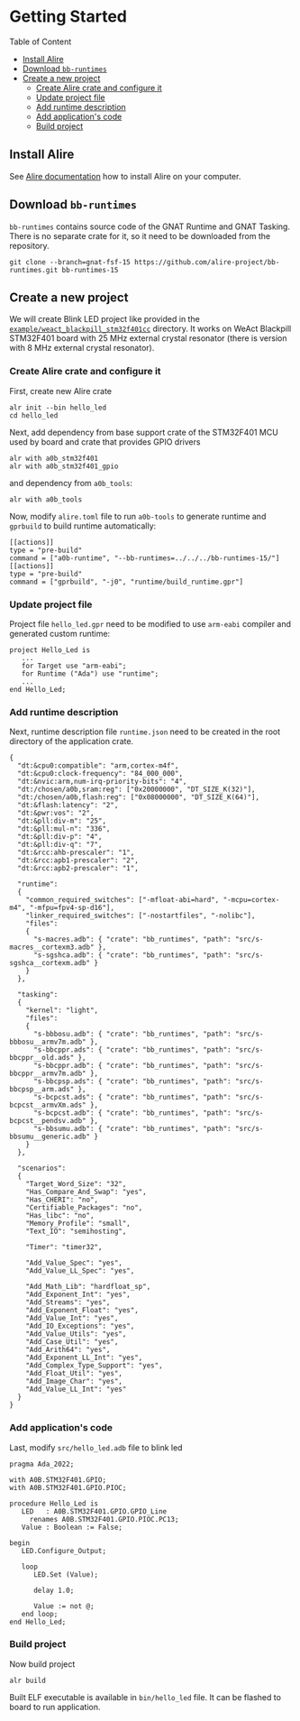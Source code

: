 # Getting Started

Table of Content

* [Install Alire](#install-alire)
* [Download `bb-runtimes`](#download-bb-runtimes)
* [Create a new project](#create-a-new-project)
  * [Create Alire crate and configure it](#create-alire-crate-and-configure-it)
  * [Update project file](#update-project-file)
  * [Add runtime description](#add-runtime-description)
  * [Add application's code](#add-applications-code)
  * [Build project](#build-project)

## Install Alire

See [Alire documentation](https://alire.ada.dev/docs/#getting-started) how to install Alire on your computer.

## Download `bb-runtimes`

`bb-runtimes` contains source code of the GNAT Runtime and GNAT Tasking.
There is no separate crate for it, so it need to be downloaded from the repository.

```
git clone --branch=gnat-fsf-15 https://github.com/alire-project/bb-runtimes.git bb-runtimes-15
```

## Create a new project

We will create Blink LED project like provided in the [`example/weact_blackpill_stm32f401cc`](../example/weact_blackpill_stm32f401cc) directory.
It works on WeAct Blackpill STM32F401 board with 25 MHz external crystal resonator (there is version with 8 MHz external crystal resonator).

### Create Alire crate and configure it

First, create new Alire crate

```
alr init --bin hello_led
cd hello_led
```

Next, add dependency from base support crate of the STM32F401 MCU used by board and crate that provides GPIO drivers

```
alr with a0b_stm32f401
alr with a0b_stm32f401_gpio
```

and dependency from `a0b_tools`:

```
alr with a0b_tools
```

Now, modify `alire.toml` file to run `a0b-tools` to generate runtime and `gprbuild` to build runtime automatically:

```
[[actions]]
type = "pre-build"
command = ["a0b-runtime", "--bb-runtimes=../../../bb-runtimes-15/"]
[[actions]]
type = "pre-build"
command = ["gprbuild", "-j0", "runtime/build_runtime.gpr"]
```

### Update project file

Project file `hello_led.gpr` need to be modified to use `arm-eabi` compiler and generated custom runtime:

```
project Hello_Led is
   ...
   for Target use "arm-eabi";
   for Runtime ("Ada") use "runtime";
   ...
end Hello_Led;
```

### Add runtime description

Next, runtime description file `runtime.json` need to be created in the root directory of the application crate.

```
{
  "dt:&cpu0:compatible": "arm,cortex-m4f",
  "dt:&cpu0:clock-frequency": "84_000_000",
  "dt:&nvic:arm,num-irq-priority-bits": "4",
  "dt:/chosen/a0b,sram:reg": ["0x20000000", "DT_SIZE_K(32)"],
  "dt:/chosen/a0b,flash:reg": ["0x08000000", "DT_SIZE_K(64)"],
  "dt:&flash:latency": "2",
  "dt:&pwr:vos": "2",
  "dt:&pll:div-m": "25",
  "dt:&pll:mul-n": "336",
  "dt:&pll:div-p": "4",
  "dt:&pll:div-q": "7",
  "dt:&rcc:ahb-prescaler": "1",
  "dt:&rcc:apb1-prescaler": "2",
  "dt:&rcc:apb2-prescaler": "1",

  "runtime":
  {
    "common_required_switches": ["-mfloat-abi=hard", "-mcpu=cortex-m4", "-mfpu=fpv4-sp-d16"],
    "linker_required_switches": ["-nostartfiles", "-nolibc"],
    "files":
    {
      "s-macres.adb": { "crate": "bb_runtimes", "path": "src/s-macres__cortexm3.adb" },
      "s-sgshca.adb": { "crate": "bb_runtimes", "path": "src/s-sgshca__cortexm.adb" }
    }
  },

  "tasking":
  {
    "kernel": "light",
    "files":
    {
      "s-bbbosu.adb": { "crate": "bb_runtimes", "path": "src/s-bbbosu__armv7m.adb" },
      "s-bbcppr.ads": { "crate": "bb_runtimes", "path": "src/s-bbcppr__old.ads" },
      "s-bbcppr.adb": { "crate": "bb_runtimes", "path": "src/s-bbcppr__armv7m.adb" },
      "s-bbcpsp.ads": { "crate": "bb_runtimes", "path": "src/s-bbcpsp__arm.ads" },
      "s-bcpcst.ads": { "crate": "bb_runtimes", "path": "src/s-bcpcst__armvXm.ads" },
      "s-bcpcst.adb": { "crate": "bb_runtimes", "path": "src/s-bcpcst__pendsv.adb" },
      "s-bbsumu.adb": { "crate": "bb_runtimes", "path": "src/s-bbsumu__generic.adb" }
    }
  },

  "scenarios":
  {
    "Target_Word_Size": "32",
    "Has_Compare_And_Swap": "yes",
    "Has_CHERI": "no",
    "Certifiable_Packages": "no",
    "Has_libc": "no",
    "Memory_Profile": "small",
    "Text_IO": "semihosting",

    "Timer": "timer32",

    "Add_Value_Spec": "yes",
    "Add_Value_LL_Spec": "yes",

    "Add_Math_Lib": "hardfloat_sp",
    "Add_Exponent_Int": "yes",
    "Add_Streams": "yes",
    "Add_Exponent_Float": "yes",
    "Add_Value_Int": "yes",
    "Add_IO_Exceptions": "yes",
    "Add_Value_Utils": "yes",
    "Add_Case_Util": "yes",
    "Add_Arith64": "yes",
    "Add_Exponent_LL_Int": "yes",
    "Add_Complex_Type_Support": "yes",
    "Add_Float_Util": "yes",
    "Add_Image_Char": "yes",
    "Add_Value_LL_Int": "yes"
  }
}
```

### Add application's code

Last, modify `src/hello_led.adb` file to blink led

```
pragma Ada_2022;

with A0B.STM32F401.GPIO;
with A0B.STM32F401.GPIO.PIOC;

procedure Hello_Led is
   LED   : A0B.STM32F401.GPIO.GPIO_Line
     renames A0B.STM32F401.GPIO.PIOC.PC13;
   Value : Boolean := False;

begin
   LED.Configure_Output;

   loop
      LED.Set (Value);

      delay 1.0;

      Value := not @;
   end loop;
end Hello_Led;
```

### Build project

Now build project

```
alr build
```

Built ELF executable is available in `bin/hello_led` file. It can be flashed to board to run application.

